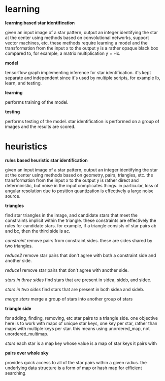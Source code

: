 # learning
**learning based star identification**

given an input image of a star pattern, output an integer identifying the star at the center using methods based on convolutional networks, support vector machines, etc. these methods require learning a model and the transformation from the input x to the output y is a rather opaque black box compared to, for example, a matrix multiplication y = Hx.

**model**

tensorflow graph implementing inference for star identification. it's kept separate and independent since it's used by multiple scripts, for example lb, learn, and testing.

**learning**

performs training of the model.

**testing**

performs testing of the model. star identification is performed on a group of images and the results are scored.

# heuristics
**rules based heuristic star identification**

given an input image of a star pattern, output an integer identifying the star at the center using methods based on geometry, pairs, triangles, etc. the transformation from the input x to the output y is rather direct and deterministic, but noise in the input complicates things. in particular, loss of angular resolution due to position quantization is effectively a large noise source.

**triangles**

find star triangles in the image, and candidate stars that meet the constraints implicit within the triangle. these constraints are effectively the rules for candidate stars. for example, if a triangle consists of star pairs ab and bc, then the third side is ac.

*constraint* remove pairs from constraint sides. these are sides shared by two triangles.

*reduce2* remove star pairs that don't agree with both a constraint side and another side.

*reduce1* remove star pairs that don't agree with another side.

*stars in three sides* find stars that are present in sidea, sideb, and sidec.

*stars in two sides* find stars that are present in both sidea and sideb.

*merge stars* merge a group of stars into another group of stars

**triangle side**

for adding, finding, removing, etc star pairs to a triangle side. one objective here is to work with maps of unique star keys, one key per star, rather than maps with multiple keys per star. this means using unordered_map, not unordered_multimap.

*stars* each star is a map key whose value is a map of star keys it pairs with

**pairs over whole sky**

provides quick access to all of the star pairs within a given radius. the underlying data structure is a form of map or hash map for efficient searching.

